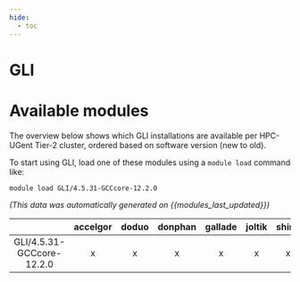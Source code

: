 ```yaml
---
hide:
  - toc
---
```


GLI
===

# Available modules


The overview below shows which GLI installations are available per HPC-UGent Tier-2 cluster, ordered based on software version (new to old).

To start using GLI, load one of these modules using a `module load` command like:

```shell
module load GLI/4.5.31-GCCcore-12.2.0
```

*(This data was automatically generated on {{modules_last_updated}})*  

| |accelgor|doduo|donphan|gallade|joltik|shinx|skitty|
| :---: | :---: | :---: | :---: | :---: | :---: | :---: | :---: |
|GLI/4.5.31-GCCcore-12.2.0|x|x|x|x|x|x|x|
